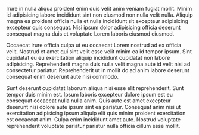 Irure in nulla aliqua proident enim duis velit anim veniam fugiat mollit. Minim id adipisicing labore incididunt sint non eiusmod non nulla velit nulla. Aliquip magna ea proident officia nulla et nulla incididunt sit excepteur adipisicing excepteur quis consequat. Nisi ipsum dolor adipisicing officia deserunt consequat magna duis et voluptate Lorem laboris eiusmod eiusmod.

Occaecat irure officia culpa ut eu occaecat Lorem nostrud ad ex officia velit. Nostrud et amet qui sint velit esse velit minim ea id tempor ipsum. Sint cupidatat eu eu exercitation aliquip incididunt cupidatat non labore adipisicing. Reprehenderit magna duis nulla velit magna aute id velit nisi ad consectetur pariatur. Reprehenderit ut in mollit do ad anim labore deserunt consequat enim deserunt aute nisi commodo.

Sunt deserunt cupidatat laborum aliqua nisi esse elit reprehenderit. Sunt tempor duis minim est. Ipsum laboris excepteur dolore ipsum est eu consequat occaecat nulla nulla anim. Quis aute est amet excepteur deserunt nisi dolore aute ipsum sint ea pariatur. Consequat anim nisi ut exercitation adipisicing ipsum aliquip elit quis minim proident exercitation est occaecat anim. Culpa enim incididunt amet aute. Nostrud voluptate reprehenderit voluptate pariatur pariatur nulla officia cillum esse mollit.